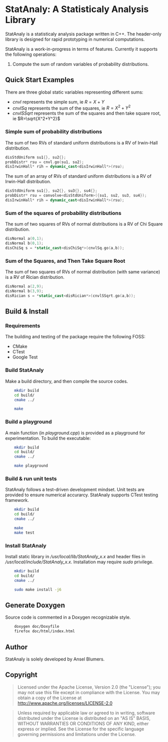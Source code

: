 # StatAnaly: A Statisticaly Analysis Library

StatAnaly is a statisticaly analysis package written in C++. The header-only library is designed for rapid prototyping in numerical computations. 

StatAnaly is a work-in-progress in terms of features. Currently it supports the following operations:

1. Compute the sum of random variables of probability distributions.


## Quick Start Examples

There are three global static variables representing different sums:

- *cnvl* represents the simple sum, ie $R=X+Y$
- *cnvlSq* represents the sum of the squares, ie $R=X^2+Y^2$
- *cnvlSSqrt* represents the sum of the squares and then take square root, ie $R=\sqrt{X^2+Y^2}$

### Simple sum of probability distributions

The sum of two RVs of standard uniform distributions is a RV of Irwin-Hall distribution.

``` cpp
disStdUniform su1{}, su2{};
probDistr* rsu = cnvl.go(su1, su2);
disIrwinHall* rih = dynamic_cast<disIrwinHall*>(rsu);
```

The sum of an array of RVs of standard uniform distributions is a RV of Irwin-Hall distribution.

``` cpp
disStdUniform su1{}, su2{}, su3{}, su4{};
probDistr* rsu = convolve<disStdUniform>({su1, su2, su3, su4});
disIrwinHall* rih = dynamic_cast<disIrwinHall*>(rsu);
```

### Sum of the squares of probability distributions

The sum of two squares of RVs of normal distributions is a RV of Chi Square distribution.

``` cpp
disNormal a(0,1);
disNormal b(0,1);
disChiSq s = *static_cast<disChiSq*>(cnvlSq.go(a,b));
```

### Sum of the Squares, and Then Take Square Root

The sum of two squares of RVs of normal distribution (with same variance) is a RV of Rician distribution.

``` cpp
disNormal a(2,9);
disNormal b(3,9);
disRician s = *static_cast<disRician*>(cnvlSSqrt.go(a,b));
```

## Build & Install

### Requirements

The building and testing of the package require the following FOSS:

- CMake
- CTest
- Google Test

### Build StatAnaly

Make a build directory, and then compile the source codes.

``` bash
    mkdir build
    cd build/
    cmake ../

    make
```

### Build a playground

A main function (in *playground.cpp*) is provided as a playground for experimentation. To build the executable:

``` bash
    mkdir build
    cd build/
    cmake ../

    make playground
```

### Build & run unit tests

StatAnaly follows a test-driven development mindset. Unit tests are provided to ensure numerical accurarcy. StatAnaly supports CTest testing framework.

``` bash
    mkdir build
    cd build/
    cmake ../

    make 
    make test
```

### Install StatAnaly

Install static library in */usr/local/lib/StatAnaly_x.x* and header files in */usr/local/include/StatAnaly_x.x*. Installation may require *sudo* privilege.

``` bash
    mkdir build
    cd build/
    cmake ../

    sudo make install -j6
```

## Generate Doxygen

Source code is commented in a Doxygen recognizable style.

``` bash
    doxygen doc/Doxyfile
    firefox doc/html/index.html
```

## Author

StatAnaly is solely developed by Ansel Blumers.

## Copyright

> Licensed under the Apache License, Version 2.0 (the "License");
you may not use this file except in compliance with the License.
You may obtain a copy of the License at http://www.apache.org/licenses/LICENSE-2.0

> Unless required by applicable law or agreed to in writing, software
distributed under the License is distributed on an "AS IS" BASIS,
WITHOUT WARRANTIES OR CONDITIONS OF ANY KIND, either express or implied.
See the License for the specific language governing permissions and
limitations under the License.
